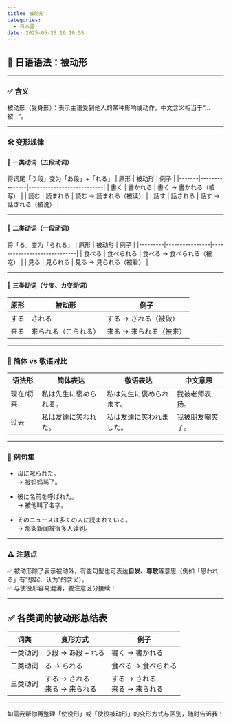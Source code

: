 ```yaml
---
title: 被动形
categories:
  - 日本語
date: 2025-05-25 16:10:55
---
```


## 📘 日语语法：被动形

---

### ✅ 含义
被动形（受身形）：表示主语受到他人的某种影响或动作，中文含义相当于“…被…”。

---

### 🛠️ 变形规律

#### 🔹 一类动词（五段动词）
将词尾「う段」变为「あ段」+「れる」
| 原形  | 被动形        | 例子                      |
|-------|---------------|---------------------------|
| 書く  | 書かれる      | 書く → 書かれる（被写）    |
| 読む  | 読まれる      | 読む → 読まれる（被读）    |
| 話す  | 話される      | 話す → 話される（被说）    |

---

#### 🔹 二类动词（一段动词）
将「る」变为「られる」
| 原形    | 被动形         | 例子                        |
|---------|----------------|-----------------------------|
| 食べる  | 食べられる     | 食べる → 食べられる（被吃）  |
| 見る    | 見られる       | 見る → 見られる（被看）      |

---

#### 🔹 三类动词（サ变、カ变动词）
| 原形     | 被动形          | 例子                        |
|----------|-----------------|-----------------------------|
| する     | される          | する → される（被做）        |
| 来る     | 来られる（こられる）| 来る → 来られる（被来）      |

---

### 👥 简体 vs 敬语对比

| 语法形    | 简体表达                           | 敬语表达                           | 中文意思      |
|-----------|------------------------------------|------------------------------------|----------------|
| 现在/将来  | 私は先生に褒められる。              | 私は先生に褒められます。              | 我被老师表扬。  |
| 过去      | 私は友達に笑われた。                | 私は友達に笑われました。               | 我被朋友嘲笑了。|

---

### 📝 例句集

- 母に叱られた。  
  → 被妈妈骂了。

- 彼に名前を呼ばれた。  
  → 被他叫了名字。

- そのニュースは多くの人に読まれている。  
  → 那条新闻被很多人读到。

---

### ⚠️ 注意点
✅ 被动形除了表示被动外，有些句型也可表达**自发、尊敬**等意思（例如「思われる」有“想起、认为”的含义）。  
✅ 与使役形容易混淆，要注意区分接续！

---

## ✅ 各类词的被动形总结表

| 词类       | 变形方式                  | 例子                              |
|------------|--------------------------|-----------------------------------|
| 一类动词   | う段 → あ段 + れる         | 書く → 書かれる                   |
| 二类动词   | る → られる               | 食べる → 食べられる               |
| 三类动词   | する → される<br>来る → 来られる | する → される<br>来る → 来られる   |

---

如需我帮你再整理「使役形」或「使役被动形」的变形方式与区别，随时告诉我！
